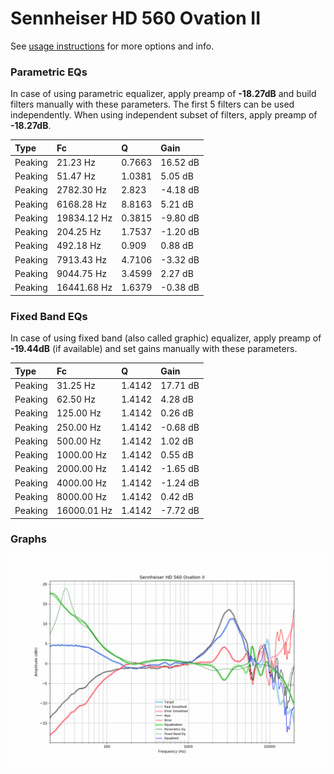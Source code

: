 # Sennheiser HD 560 Ovation II
See [usage instructions](https://github.com/jaakkopasanen/AutoEq#usage) for more options and info.

### Parametric EQs
In case of using parametric equalizer, apply preamp of **-18.27dB** and build filters manually
with these parameters. The first 5 filters can be used independently.
When using independent subset of filters, apply preamp of **-18.27dB**.

| Type    | Fc          |      Q | Gain     |
|:--------|:------------|:-------|:---------|
| Peaking | 21.23 Hz    | 0.7663 | 16.52 dB |
| Peaking | 51.47 Hz    | 1.0381 | 5.05 dB  |
| Peaking | 2782.30 Hz  | 2.823  | -4.18 dB |
| Peaking | 6168.28 Hz  | 8.8163 | 5.21 dB  |
| Peaking | 19834.12 Hz | 0.3815 | -9.80 dB |
| Peaking | 204.25 Hz   | 1.7537 | -1.20 dB |
| Peaking | 492.18 Hz   | 0.909  | 0.88 dB  |
| Peaking | 7913.43 Hz  | 4.7106 | -3.32 dB |
| Peaking | 9044.75 Hz  | 3.4599 | 2.27 dB  |
| Peaking | 16441.68 Hz | 1.6379 | -0.38 dB |

### Fixed Band EQs
In case of using fixed band (also called graphic) equalizer, apply preamp of **-19.44dB**
(if available) and set gains manually with these parameters.

| Type    | Fc          |      Q | Gain     |
|:--------|:------------|:-------|:---------|
| Peaking | 31.25 Hz    | 1.4142 | 17.71 dB |
| Peaking | 62.50 Hz    | 1.4142 | 4.28 dB  |
| Peaking | 125.00 Hz   | 1.4142 | 0.26 dB  |
| Peaking | 250.00 Hz   | 1.4142 | -0.68 dB |
| Peaking | 500.00 Hz   | 1.4142 | 1.02 dB  |
| Peaking | 1000.00 Hz  | 1.4142 | 0.55 dB  |
| Peaking | 2000.00 Hz  | 1.4142 | -1.65 dB |
| Peaking | 4000.00 Hz  | 1.4142 | -1.24 dB |
| Peaking | 8000.00 Hz  | 1.4142 | 0.42 dB  |
| Peaking | 16000.01 Hz | 1.4142 | -7.72 dB |

### Graphs
![](./Sennheiser%20HD%20560%20Ovation%20II.png)